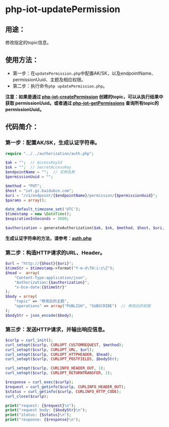 # php-iot-updatePermission

## 用途：

修改指定的topic信息。

## 使用方法：

* 第一步：在`updatePermission.php`中配置AK/SK，以及endpointName、permissionUuid、主题及相应权限。
* 第二步：执行命令`php updatePermission.php`。

**注意：如果是通过 [php-iot-createPermission](./php-iot-createPermission) 创建的topic，可以从执行结果中获取 permissionUuid。或者通过 [php-iot-getPermissions](./php-iot-getPermissions) 查询所有topic的 permissionUuid。**

## 代码简介：

### 第一步：配置AK/SK，生成认证字符串。

```php
require "../../authorization/auth.php";

$ak = "";  // AccessKeyId
$sk = "";  // SecretAccessKey
$endpointName = "";  // 实例名称
$permissionUuid = "";

$method = "PUT";
$host = "iot.gz.baidubce.com";
$uri = "/v1/endpoint/{$endpointName}/permission/{$permissionUuid}";
$params = array();

date_default_timezone_set('UTC');
$timestamp = new \DateTime();
$expirationInSeconds = 3600;

$authorization = generateAuthorization($ak, $sk, $method, $host, $uri, $params, $timestamp, $expirationInSeconds);
```

**生成认证字符串的方法，请参考：[auth.php](../../authorization/auth.php)**

### 第二步：构造HTTP请求的URL、Header。

```php
$url = "http://{$host}{$uri}";
$timeStr = $timestamp->format("Y-m-d\TH:i:s\Z");
$head =  array(
    "Content-Type:application/json",
    "Authorization:{$authorization}",
    "x-bce-date:{$timeStr}"
);
$body = array(
    "topic" => "修改后的主题",
    "operations" => array("PUBLISH", "SUBSCRIBE")  // 修改后的权限
);
$bodyStr = json_encode($body);
```

### 第三步：发送HTTP请求，并输出响应信息。

```php
$curlp = curl_init();
curl_setopt($curlp, CURLOPT_CUSTOMREQUEST, $method);
curl_setopt($curlp, CURLOPT_URL, $url);
curl_setopt($curlp, CURLOPT_HTTPHEADER, $head);
curl_setopt($curlp, CURLOPT_POSTFIELDS, $bodyStr);

curl_setopt($curlp, CURLINFO_HEADER_OUT, 1);
curl_setopt($curlp, CURLOPT_RETURNTRANSFER, 1);

$response = curl_exec($curlp);
$request = curl_getinfo($curlp, CURLINFO_HEADER_OUT);
$status = curl_getinfo($curlp, CURLINFO_HTTP_CODE);
curl_close($curlp);

print("request: {$request}\n");
print("request body: {$bodyStr}\n");
print("status: {$status}\n");
print("response: {$response}\n");
```